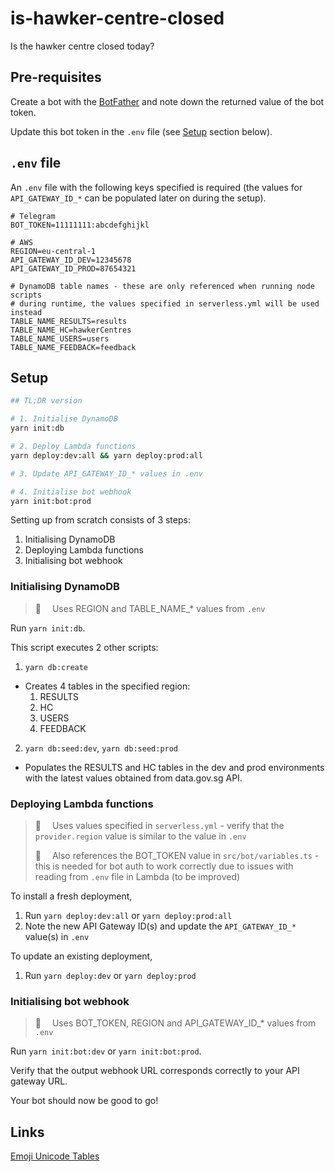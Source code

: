 # is-hawker-centre-closed

Is the hawker centre closed today?

## Pre-requisites

Create a bot with the [BotFather](https://t.me/botfather) and note down the returned value of the bot token.

Update this bot token in the `.env` file (see [Setup](#setup) section below).

## `.env` file

An `.env` file with the following keys specified is required (the values for `API_GATEWAY_ID_*` can be populated later on during the setup).

```
# Telegram
BOT_TOKEN=11111111:abcdefghijkl

# AWS
REGION=eu-central-1
API_GATEWAY_ID_DEV=12345678
API_GATEWAY_ID_PROD=87654321

# DynamoDB table names - these are only referenced when running node scripts
# during runtime, the values specified in serverless.yml will be used instead
TABLE_NAME_RESULTS=results
TABLE_NAME_HC=hawkerCentres
TABLE_NAME_USERS=users
TABLE_NAME_FEEDBACK=feedback
```

## Setup

```bash
## TL;DR version

# 1. Initialise DynamoDB
yarn init:db

# 2. Deploy Lambda functions
yarn deploy:dev:all && yarn deploy:prod:all

# 3. Update API_GATEWAY_ID_* values in .env

# 4. Initialise bot webhook
yarn init:bot:prod
```

Setting up from scratch consists of 3 steps:

1. Initialising DynamoDB
1. Deploying Lambda functions
1. Initialising bot webhook

### Initialising DynamoDB

> :notebook:  Uses REGION and TABLE_NAME\_\* values from `.env`

Run `yarn init:db`.

This script executes 2 other scripts:

1. `yarn db:create`

- Creates 4 tables in the specified region:
  1. RESULTS
  1. HC
  1. USERS
  1. FEEDBACK

2. `yarn db:seed:dev`, `yarn db:seed:prod`

- Populates the RESULTS and HC tables in the dev and prod environments with the latest values obtained from data.gov.sg API.

### Deploying Lambda functions

> :orange_book:  Uses values specified in `serverless.yml` - verify that the `provider.region` value is similar to the value in `.env`
>
> :blue_book:  Also references the BOT_TOKEN value in `src/bot/variables.ts` - this is needed for bot auth to work correctly due to issues with reading from `.env` file in Lambda (to be improved)

To install a fresh deployment,

1. Run `yarn deploy:dev:all` or `yarn deploy:prod:all`
1. Note the new API Gateway ID(s) and update the `API_GATEWAY_ID_*` value(s) in `.env`

To update an existing deployment,

1. Run `yarn deploy:dev` or `yarn deploy:prod`

### Initialising bot webhook

> :notebook:  Uses BOT_TOKEN, REGION and API_GATEWAY_ID\_\* values from `.env`

Run `yarn init:bot:dev` or `yarn init:bot:prod`.

Verify that the output webhook URL corresponds correctly to your API gateway URL.

Your bot should now be good to go!

## Links

[Emoji Unicode Tables](https://apps.timwhitlock.info/emoji/tables/unicode)
